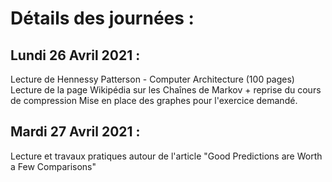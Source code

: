 # Détails des journées :

## Lundi 26 Avril 2021 :
Lecture de Hennessy Patterson - Computer Architecture (100 pages)
Lecture de la page Wikipédia sur les Chaînes de Markov + reprise du cours de compression
Mise en place des graphes pour l'exercice demandé.


## Mardi 27 Avril 2021 :
Lecture et travaux pratiques autour de l'article "Good Predictions are Worth a Few Comparisons"
